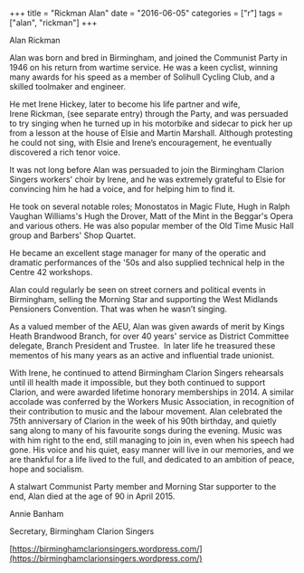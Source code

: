 +++
title = "Rickman Alan"
date = "2016-06-05"
categories = ["r"]
tags = ["alan", "rickman"]
+++

Alan Rickman

Alan was born and bred in Birmingham, and joined the Communist Party in 1946 on his return from wartime service. He was a keen cyclist, winning many awards for his speed as a member of Solihull Cycling Club, and a skilled toolmaker and engineer.

He met Irene Hickey, later to become his life partner and wife, Irene Rickman, (see separate entry) through the Party, and was persuaded to try singing when he turned up in his motorbike and sidecar to pick her up from a lesson at the house of Elsie and Martin Marshall. Although protesting he could not sing, with Elsie and Irene’s encouragement, he eventually discovered a rich tenor voice.

It was not long before Alan was persuaded to join the Birmingham Clarion Singers workers' choir by Irene, and he was extremely grateful to Elsie for convincing him he had a voice, and for helping him to find it.

He took on several notable roles; Monostatos in Magic Flute, Hugh in Ralph Vaughan Williams's Hugh the Drover, Matt of the Mint in the Beggar's Opera and various others. He was also popular member of the Old Time Music Hall group and Barbers' Shop Quartet.

He became an excellent stage manager for many of the operatic and dramatic performances of the '50s and also supplied technical help in the Centre 42 workshops.

Alan could regularly be seen on street corners and political events in Birmingham, selling the Morning Star and supporting the West Midlands Pensioners Convention. That was when he wasn’t singing.

As a valued member of the AEU, Alan was given awards of merit by Kings Heath Brandwood Branch, for over 40 years' service as District Committee delegate, Branch President and Trustee.  In later life he treasured these mementos of his many years as an active and influential trade unionist.

With Irene, he continued to attend Birmingham Clarion Singers rehearsals until ill health made it impossible, but they both continued to support Clarion, and were awarded lifetime honorary memberships in 2014. A similar accolade was conferred by the Workers Music Association, in recognition of their contribution to music and the labour movement. Alan celebrated the 75th anniversary of Clarion in the week of his 90th birthday, and quietly sang along to many of his favourite songs during the evening. Music was with him right to the end, still managing to join in, even when his speech had gone. His voice and his quiet, easy manner will live in our memories, and we are thankful for a life lived to the full, and dedicated to an ambition of peace, hope and socialism.

A stalwart Communist Party member and Morning Star supporter to the end, Alan died at the age of 90 in April 2015.

Annie Banham

Secretary, Birmingham Clarion Singers

[https://birminghamclarionsingers.wordpress.com/](https://birminghamclarionsingers.wordpress.com/)
